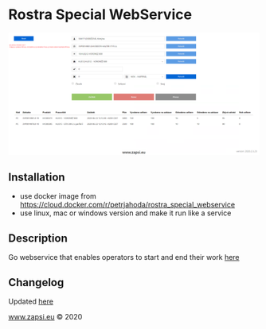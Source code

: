 # Rostra Special WebService

![Figure 1-1](screenshot.png?raw=true)

## Installation
* use docker image from https://cloud.docker.com/r/petrjahoda/rostra_special_webservice
* use linux, mac or windows version and make it run like a service

## Description
Go webservice that enables operators to start and end their work
[here](logika.pdf)

## Changelog
Updated [here](CHANGELOG.md)


www.zapsi.eu © 2020
